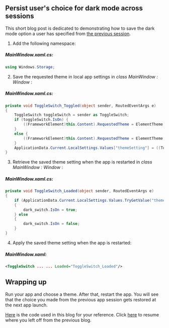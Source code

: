 ## Persist user's choice for dark mode across sessions
This short blog post is dedicated to demonstrating how to save the dark mode option a user has specified from [the previous session](https://github.com/jingwei-a-zhang/WinAppSDK-Blog-Post/blob/main/Windowing.md).


1.	Add the following namespace:

##### MainWindow.xaml.cs:
```csharp
using Windows.Storage;
```

2. Save the requested theme in local app settings in *class MainWindow : Window* :

##### MainWindow.xaml.cs:
```csharp
private void ToggleSwitch_Toggled(object sender, RoutedEventArgs e)
{
    ToggleSwitch toggleSwitch = sender as ToggleSwitch;
    if (toggleSwitch.IsOn) {
        ((FrameworkElement)this.Content).RequestedTheme = ElementTheme.Dark;
    }
    else {
        ((FrameworkElement)this.Content).RequestedTheme = ElementTheme.Light;
    }
    ApplicationData.Current.LocalSettings.Values["themeSetting"] = ((ToggleSwitch)sender).IsOn ? 0 : 1;
}
```


3.	Retrieve the saved theme setting when the app is restarted in *class MainWindow : Window* :

##### MainWindow.xaml.cs:
```csharp
private void ToggleSwitch_Loaded(object sender, RoutedEventArgs e)
{
    if (ApplicationData.Current.LocalSettings.Values.TryGetValue("themeSetting", out object themeSetting) && (int)themeSetting == 0)
    {
        dark_switch.IsOn = true;
    } else
    {
        dark_switch.IsOn = false;
    }
}
```

4.	Apply the saved theme setting when the app is restarted: 

##### MainWindow.xaml:
```xml
<ToggleSwitch ... ... Loaded="ToggleSwitch_Loaded"/>
```

## Wrapping up
Run your app and choose a theme. After that, restart the app. You will see that the choice you made from the previous app session gets restored at the next app launch. 

[Here](https://github.com/jingwei-a-zhang/WinAppSDK-DrumPad/tree/9b0fd39911734e045b570bfe50575308a5bf7c44) is the code used in this blog for your reference. Click [here](https://github.com/jingwei-a-zhang/WinAppSDK-Blog-Post/blob/main/Windowing.md) to resume where you left off from the previous blog.